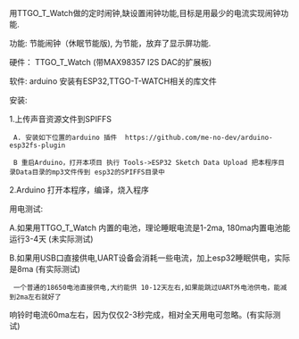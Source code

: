 
   用TTGO_T_Watch做的定时闹钟,缺设置闹钟功能,目标是用最少的电流实现闹钟功能.
   
   功能:  节能闹钟（休眠节能版), 为节能，放弃了显示屏功能.
         
   硬件： TTGO_T_Watch (带MAX98357 I2S DAC的扩展板)  
   
   软件: arduino 安装有ESP32,TTGO-T-WATCH相关的库文件
   
   安装:
   
   1.上传声音资源文件到SPIFFS
   
     A. 安装如下位置的arduino 插件  https://github.com/me-no-dev/arduino-esp32fs-plugin
     
     B 重启Arduino，打开本项目 执行 Tools->ESP32 Sketch Data Upload 把本程序目录Data目录的mp3文件传到 esp32的SPIFFS目录中
     
   2.Arduino 打开本程序，编译，烧入程序
     
   
   用电测试:
   
   A.如果用TTGO_T_Watch 内置的电池，理论睡眠电流是1-2ma, 180ma内置电池能运行3-4天 (未实际测试)
   
   B.如果用USB口直接供电,UART设备会消耗一些电流，加上esp32睡眠供电，实际是8ma (有实际测试)
   
     一个普通的18650电池直接供电,大约能供 10-12天左右,如果能跳过UART外电池供电，能减到2ma左右就好了
   
   响铃时电流60ma左右，因为仅仅2-3秒完成，相对全天用电可忽略。(有实际测试)
   
